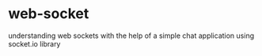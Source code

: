 # web-socket
understanding web sockets with the help of a simple chat application using socket.io library
